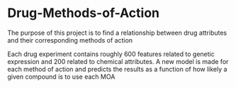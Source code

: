 # Drug-Methods-of-Action

The purpose of this project is to find a relationship between drug attributes and their corresponding methods of action

Each drug experiment contains roughly 600 features related to genetic expression and 200 related to chemical attributes. A new model is made for each method of action and predicts the results as a function of how likely a given compound is to use each MOA
